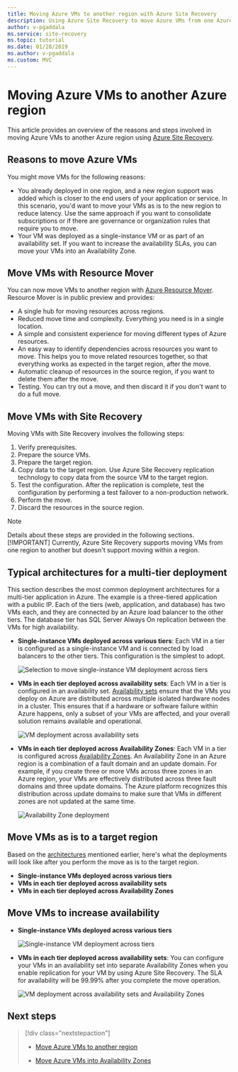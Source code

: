 ```yaml
---
title: Moving Azure VMs to another region with Azure Site Recovery
description: Using Azure Site Recovery to move Azure VMs from one Azure region to another.
author: v-pgaddala
ms.service: site-recovery
ms.topic: tutorial
ms.date: 01/28/2019
ms.author: v-pgaddala
ms.custom: MVC
---
```


# Moving Azure VMs to another Azure region

This article provides an overview of the reasons and steps involved in moving Azure VMs to another Azure region using [Azure Site Recovery](site-recovery-overview.md). 


## Reasons to move Azure VMs

You might move VMs for the following reasons:

- You already deployed in one region, and a new region support was added which is closer to the end users of your application or service. In this scenario, you'd want to move your VMs as is to the new region to reduce latency. Use the same approach if you want to consolidate subscriptions or if there are governance or organization rules that require you to move.
- Your VM was deployed as a single-instance VM or as part of an availability set. If you want to increase the availability SLAs, you can move your VMs into an Availability Zone.

## Move VMs with Resource Mover

You can now move VMs to another region with [Azure Resource Mover](../resource-mover/tutorial-move-region-virtual-machines.md). Resource Mover is in public preview and provides:
- A single hub for moving resources across regions.
- Reduced move time and complexity. Everything you need is in a single location.
- A simple and consistent experience for moving different types of Azure resources.
- An easy way to identify dependencies across resources you want to move. This helps you to move related resources together, so that everything works as expected in the target region, after the move.
- Automatic cleanup of resources in the source region, if you want to delete them after the move.
- Testing. You can try out a move, and then discard it if you don't want to do a full move.



## Move VMs with Site Recovery

Moving VMs with Site Recovery involves the following steps:

1. Verify prerequisites.
2. Prepare the source VMs.
3. Prepare the target region.
4. Copy data to the target region. Use Azure Site Recovery replication technology to copy data from the source VM to the target region.
5. Test the configuration. After the replication is complete, test the configuration by performing a test failover to a non-production network.
6. Perform the move.
7. Discard the resources in the source region.

> [!NOTE]
> Details about these steps are provided in the following sections.
> [!IMPORTANT]
> Currently, Azure Site Recovery supports moving VMs from one region to another but doesn't support moving within a region.

## Typical architectures for a multi-tier deployment

This section describes the most common deployment architectures for a multi-tier application in Azure. The example is a three-tiered application with a public IP. Each of the tiers (web, application, and database) has two VMs each, and they are connected by an Azure load balancer to the other tiers. The database tier has SQL Server Always On replication between the VMs for high availability.

* **Single-instance VMs deployed across various tiers**: Each VM in a tier is configured as a single-instance VM and is connected by load balancers to the other tiers. This configuration is the simplest to adopt.

     ![Selection to move single-instance VM deployment across tiers](media/move-vm-overview/regular-deployment.png)

* **VMs in each tier deployed across availability sets**: Each VM in a tier is configured in an availability set. [Availability sets](../virtual-machines/windows/tutorial-availability-sets.md) ensure that the VMs you deploy on Azure are distributed across multiple isolated hardware nodes in a cluster. This ensures that if a hardware or software failure within Azure happens, only a subset of your VMs are affected, and your overall solution remains available and operational.

     ![VM deployment across availability sets](media/move-vm-overview/avset.png)

* **VMs in each tier deployed across Availability Zones**: Each VM in a tier is configured across [Availability Zones](../availability-zones/az-overview.md). An Availability Zone in an Azure region is a combination of a fault domain and an update domain. For example, if you create three or more VMs across three zones in an Azure region, your VMs are effectively distributed across three fault domains and three update domains. The Azure platform recognizes this distribution across update domains to make sure that VMs in different zones are not updated at the same time.

     ![Availability Zone deployment](media/move-vm-overview/zone.png)

## Move VMs as is to a target region

Based on the [architectures](#typical-architectures-for-a-multi-tier-deployment) mentioned earlier, here's what the deployments will look like after you perform the move as is to the target region.

* **Single-instance VMs deployed across various tiers**
* **VMs in each tier deployed across availability sets**
* **VMs in each tier deployed across Availability Zones**

## Move VMs to increase availability

* **Single-instance VMs deployed across various tiers**

     ![Single-instance VM deployment across tiers](media/move-vm-overview/single-zone.png)

* **VMs in each tier deployed across availability sets**: You can configure your VMs in an availability set into separate Availability Zones when you enable replication for your VM by using Azure Site Recovery. The SLA for availability will be 99.99% after you complete the move operation.

     ![VM deployment across availability sets and Availability Zones](media/move-vm-overview/aset-azone.png)

## Next steps

> [!div class="nextstepaction"]
> 
> * [Move Azure VMs to another region](azure-to-azure-tutorial-migrate.md)
> 
> * [Move Azure VMs into Availability Zones](move-azure-vms-avset-azone.md)

